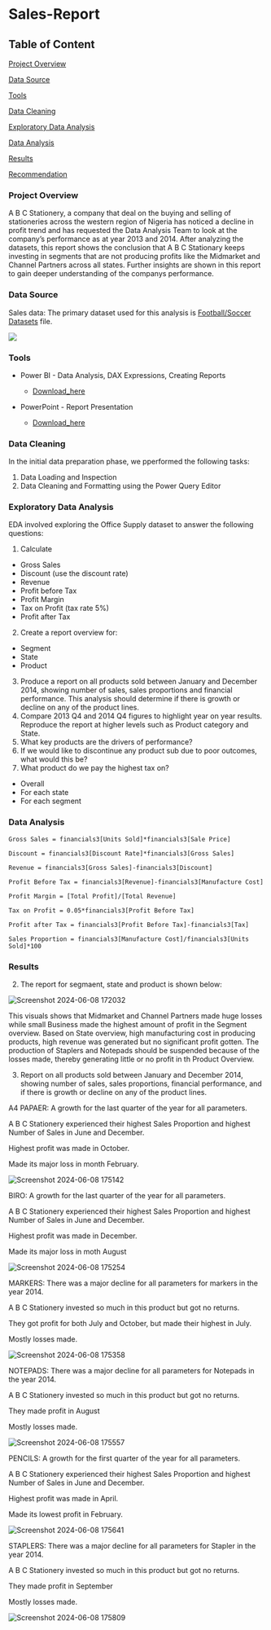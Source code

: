# Sales-Report

## Table of Content
[Project Overview](project_overview)

[Data Source](data_source)

[Tools](tools)

[Data Cleaning](data_cleaning)

[Exploratory Data Analysis](exploratory_data_analysis)

[Data Analysis](data_analysis)

[Results](results)

[Recommendation](recommendation)


### Project Overview

A B C Stationery, a company that deal on the buying and selling of stationeries across the western region of Nigeria has noticed a decline in profit trend and has requested the Data Analysis Team to look at the company’s performance as at year 2013 and 2014. After analyzing the datasets, this report shows the conclusion that A B C Stationary keeps investing in segments that are not producing profits like the Midmarket and Channel Partners across all states. Further insights are shown in this report to gain deeper understanding of the companys performance.

### Data Source

Sales data: The primary dataset used for this analysis is [Football/Soccer Datasets](https://www.kaggle.com/datasets/dissfya/atp-tennis-2013-2023) file.

![](https://github.com/Vickeejai/Sales-Report/blob/main/Screenshot%20(10).png)

### Tools

- Power BI - Data Analysis, DAX Expressions, Creating Reports
  - [Download_here](https://microsoft.com)
 
- PowerPoint - Report Presentation
  - [Download_here](https://microsoft.com)

### Data Cleaning

In the initial data preparation phase, we pperformed the following tasks:
1. Data Loading and Inspection
2. Data Cleaning and Formatting using the Power Query Editor

### Exploratory Data Analysis
EDA involved exploring the Office Supply dataset to answer the following questions:

1. Calculate
  - Gross Sales
  - Discount (use the discount rate)
  - Revenue
  - Profit before Tax
  - Profit Margin
  - Tax on Profit (tax rate 5%)
  - Profit after Tax
2. Create a report overview for:
  - Segment
  - State
  - Product
3. Produce a report on all products sold between January and December 2014, showing number of sales, sales proportions and financial performance. This analysis should determine if there is growth or decline on any of the product lines.
4. Compare 2013 Q4 and 2014 Q4 figures to highlight year on year results. Reproduce the report at higher levels such as Product category and State.
5. What key products are the drivers of performance?
6. If we would like to discontinue any product sub due to poor outcomes, what would this be?
7. What product do we pay the highest tax on?
  -  Overall
  - For each state
  - For each segment

### Data Analysis
```Gross Sales = financials3[Units Sold]*financials3[Sale Price]```

```Discount = financials3[Discount Rate]*financials3[Gross Sales]```

```Revenue = financials3[Gross Sales]-financials3[Discount]```

```Profit Before Tax = financials3[Revenue]-financials3[Manufacture Cost]```

```Profit Margin = [Total Profit]/[Total Revenue]```

```Tax on Profit = 0.05*financials3[Profit Before Tax]```

```Profit after Tax = financials3[Profit Before Tax]-financials3[Tax]```

```Sales Proportion = financials3[Manufacture Cost]/financials3[Units Sold]*100```

### Results
2. The report for segmaent, state and product is shown below:

![Screenshot 2024-06-08 172032](https://github.com/Vickeejai/Sales-Report/assets/133552578/40a5ab02-3e77-4c0d-90a8-c056142d5a63)

This visuals shows that Midmarket and Channel Partners made huge losses while small Business made the highest amount of profit in the Segment overview.
Based on State overview, high manufacturing cost in producing products, high revenue was generated but no significant profit gotten.
The production of Staplers and Notepads should be suspended because of the losses made, thereby generating little or no profit in th Product Overview.

3. Report on all products sold between January and December 2014, showing number of sales, sales proportions, financial performance, and if there is growth or decline on any of the product lines.

A4 PAPAER:
A growth for the last quarter of the year for all parameters.

A B C Stationery experienced their highest Sales Proportion and highest Number of Sales in June and December.

Highest profit was made in October.

Made its major loss in month February.

![Screenshot 2024-06-08 175142](https://github.com/Vickeejai/Sales-Report/assets/133552578/daeeb338-7e27-4cff-a7cc-6702e1668643) 

BIRO:
A growth for the last quarter of the year for all parameters.

A B C Stationery experienced their highest Sales Proportion and highest Number of Sales in June and December.

Highest profit was made in December.

Made its major loss in moth August

![Screenshot 2024-06-08 175254](https://github.com/Vickeejai/Sales-Report/assets/133552578/436bcd1b-6a52-4a5e-ac07-53c5637bfc69)

MARKERS:
There was a major decline for all parameters for markers in the year 2014.

A B C Stationery invested so much in this product but got no returns.

They got profit for both July and October, but made their highest in July.

Mostly losses made.

![Screenshot 2024-06-08 175358](https://github.com/Vickeejai/Sales-Report/assets/133552578/77ea2d3f-af68-4194-ba4d-bcbb365e16cb)

NOTEPADS:
There was a major decline for all parameters for Notepads in the year 2014.

A B C Stationery invested so much in this product but got no returns.

They made profit in August

Mostly losses made.

![Screenshot 2024-06-08 175557](https://github.com/Vickeejai/Sales-Report/assets/133552578/28666894-cd89-4028-8167-7d8ce5d48ef8)

PENCILS:
A growth for the first quarter of the year for all parameters.

A B C Stationery experienced their highest Sales Proportion and highest Number of Sales in June and December.

Highest profit was made in April.

Made its lowest profit in February.

![Screenshot 2024-06-08 175641](https://github.com/Vickeejai/Sales-Report/assets/133552578/dfb14359-2bd3-4126-99aa-f68662edf86d)

STAPLERS:
There was a major decline for all parameters for Stapler in the year 2014.

A B C Stationery invested so much in this product but got no returns.

They made profit in September

Mostly losses made.

![Screenshot 2024-06-08 175809](https://github.com/Vickeejai/Sales-Report/assets/133552578/bb4654e8-91d8-4edc-80d3-012d95229e9d)

























